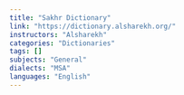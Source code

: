 ```yaml
---
title: "Sakhr Dictionary"
link: "https://dictionary.alsharekh.org/"
instructors: "Alsharekh"
categories: "Dictionaries"
tags: []
subjects: "General"
dialects: "MSA"
languages: "English"
---
```

